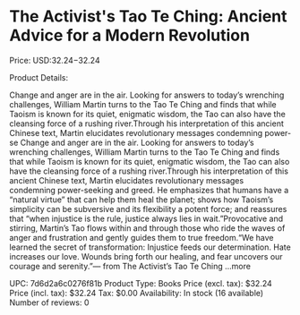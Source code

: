 # The Activist's Tao Te Ching: Ancient Advice for a Modern Revolution

Price: USD:$32.24-$32.24

Product Details:

Change and anger are in the air. Looking for answers to today’s wrenching challenges, William Martin turns to the Tao Te Ching and finds that while Taoism is known for its quiet, enigmatic wisdom, the Tao can also have the cleansing force of a rushing river.Through his interpretation of this ancient Chinese text, Martin elucidates revolutionary messages condemning power-se Change and anger are in the air. Looking for answers to today’s wrenching challenges, William Martin turns to the Tao Te Ching and finds that while Taoism is known for its quiet, enigmatic wisdom, the Tao can also have the cleansing force of a rushing river.Through his interpretation of this ancient Chinese text, Martin elucidates revolutionary messages condemning power-seeking and greed. He emphasizes that humans have a “natural virtue” that can help them heal the planet; shows how Taoism’s simplicity can be subversive and its flexibility a potent force; and reassures that “when injustice is the rule, justice always lies in wait.”Provocative and stirring, Martin’s Tao flows within and through those who ride the waves of anger and frustration and gently guides them to true freedom.“We have learned the secret of transformation: Injustice feeds our determination. Hate increases our love. Wounds bring forth our healing, and fear uncovers our courage and serenity.”— from The Activist’s Tao Te Ching ...more

UPC: 7d6d2a6c0276f81b
Product Type: Books
Price (excl. tax): $32.24
Price (incl. tax): $32.24
Tax: $0.00
Availability: In stock (16 available)
Number of reviews: 0